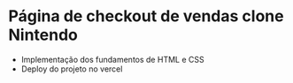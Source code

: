 # Página de checkout de vendas clone Nintendo
- Implementação dos fundamentos de HTML e CSS
- Deploy do projeto no vercel
